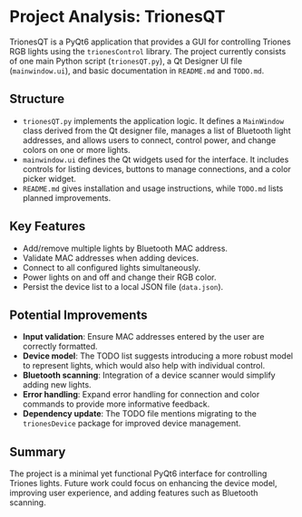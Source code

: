 # Project Analysis: TrionesQT

TrionesQT is a PyQt6 application that provides a GUI for controlling Triones RGB lights using the `trionesControl` library. The project currently consists of one main Python script (`trionesQT.py`), a Qt Designer UI file (`mainwindow.ui`), and basic documentation in `README.md` and `TODO.md`.

## Structure

- `trionesQT.py` implements the application logic. It defines a `MainWindow` class derived from the Qt designer file, manages a list of Bluetooth light addresses, and allows users to connect, control power, and change colors on one or more lights.
- `mainwindow.ui` defines the Qt widgets used for the interface. It includes controls for listing devices, buttons to manage connections, and a color picker widget.
- `README.md` gives installation and usage instructions, while `TODO.md` lists planned improvements.

## Key Features

- Add/remove multiple lights by Bluetooth MAC address.
- Validate MAC addresses when adding devices.
- Connect to all configured lights simultaneously.
- Power lights on and off and change their RGB color.
- Persist the device list to a local JSON file (`data.json`).

## Potential Improvements

- **Input validation**: Ensure MAC addresses entered by the user are correctly formatted.
- **Device model**: The TODO list suggests introducing a more robust model to represent lights, which would also help with individual control.
- **Bluetooth scanning**: Integration of a device scanner would simplify adding new lights.
- **Error handling**: Expand error handling for connection and color commands to provide more informative feedback.
- **Dependency update**: The TODO file mentions migrating to the `trionesDevice` package for improved device management.

## Summary

The project is a minimal yet functional PyQt6 interface for controlling Triones lights. Future work could focus on enhancing the device model, improving user experience, and adding features such as Bluetooth scanning.
